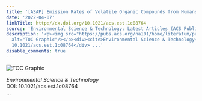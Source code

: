 ```yaml
---
title: '[ASAP] Emission Rates of Volatile Organic Compounds from Humans'
date: '2022-04-07'
linkTitle: http://dx.doi.org/10.1021/acs.est.1c08764
source: 'Environmental Science & Technology: Latest Articles (ACS Publications)'
description: '<p><img src="https://pubs.acs.org/na101/home/literatum/publisher/achs/journals/content/esthag/0/esthag.ahead-of-print/acs.est.1c08764/20220407/images/medium/es1c08764_0007.gif"
  alt="TOC Graphic"/></p><div><cite>Environmental Science & Technology</cite></div><div>DOI:
  10.1021/acs.est.1c08764</div> ...'
disable_comments: true
---
```

<p><img src="https://pubs.acs.org/na101/home/literatum/publisher/achs/journals/content/esthag/0/esthag.ahead-of-print/acs.est.1c08764/20220407/images/medium/es1c08764_0007.gif" alt="TOC Graphic"/></p><div><cite>Environmental Science & Technology</cite></div><div>DOI: 10.1021/acs.est.1c08764</div> ...